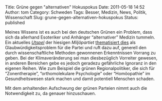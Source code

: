 Title: Grüne gegen "alternativen" Hokuspokus
Date: 2011-05-18 14:52
Author: tom
Category: Schweden
Tags: Besser, Medizin, News, Politik, Wissenschaft
Slug: grune-gegen-alternativen-hokuspokus
Status: published

Meines Wissens ist es auch bei den deutschen Grünen ein Problem, dass
sich da allerhand Esoteriker und Anhänger “alternativer” Medizin
tummeln. Ein aktuelles
[*Utspel*](http://www.fiket.de/2010/08/19/wort-der-woche-utspel/) der
hiesigen *Miljöpartiet* [thematisiert
dies](http://www.svd.se/opinion/brannpunkt/foresprakare-for-alternativ-medicin-kan-skada-mp_6175087.svd)
als Glaubwürdigkeitsproblem für die Partei und ruft dazu auf, generell
den durch wissenschaftliche Methoden gewonnenen Erkenntnissen Vorrang zu
geben. Bei der Klimaveränderung sei man diesbezüglich Vorreiter gewesen,
in anderen Bereichen gebe es jedoch geradezu gefährliche Ignoranz in den
eigenen Reihen. Wie zum Beispiel die grünen Regionalpolitiker, die sich
für “Zonentherapie”, “orthomolekulare Psychologie” oder “Homöopathie” im
Gesundheitswesen stark machen und damit potentiell Menschen schaden.

Mit dem anhaltenden Aufschwung der grünen Parteien nimmt auch die
Notwendigkeit zu, da genauer hinzuschauen.

